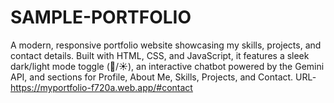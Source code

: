 # SAMPLE-PORTFOLIO
A modern, responsive portfolio website showcasing my skills, projects, and contact details. Built with HTML, CSS, and JavaScript, it features a sleek dark/light mode toggle (🌙/☀️), an interactive chatbot powered by the Gemini API, and sections for Profile, About Me, Skills, Projects, and Contact.
URL- https://myportfolio-f720a.web.app/#contact
